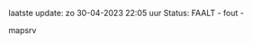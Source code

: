 laatste update: 
zo 30-04-2023 22:05   uur 
Status: FAALT - fout - 
<div class="service R">mapsrv</div>